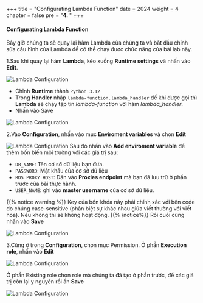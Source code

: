 +++
title = "Configurating Lambda Function"
date = 2024
weight = 4
chapter = false
pre = "<b>4. </b>"
+++

#### Configurating Lambda Function
Bây giờ chúng ta sẽ quay lại hàm Lambda của chúng ta và bắt đầu chỉnh sửa cấu hình của Lambda để có thể chạy được chức năng của bài lab này.

1.Sau khi quay lại hàm **Lambda**, kéo xuống **Runtime settings** và nhấn vào **Edit**.

  ![Lambda Configuration](/images/2/2.4.1.png)
  - Chỉnh **Runtime** thành `Python 3.12`
  - Trong **Handler** nhập `lambda-function.lambda_handler` để khi được gọi thì **Lambda** sẽ chạy tập tin *lambda-function* với hàm *lambda_handler*.
  - Nhấn vào Save

  ![Lambda Configuration](/images/2/2.4.2.png)

2.Vào **Configuration**, nhấn vào mục **Enviroment variables** và chọn **Edit**

  ![Lambda Configuration](/images/2/2.4.3.png)
  Sau đó nhấn vào **Add enviroment variable** để thêm bốn biến môi trường với các giá trị sau:
  - `DB_NAME`: Tên cơ sở dữ liệu bạn đưa.
  - `PASSWORD`: Mật khẩu của cơ sở dữ liệu
  - `RDS_PROXY_HOST`: Dán vào **Proxies endpoint** mà bạn đã lưu trữ ở phần trước của bài thực hành.
  - `USER_NAME`: ghi vào **master username** của cơ sở dữ liệu.

{{% notice warning %}}
Key của bốn khóa này phải chính xác với bên code do chúng case-sensitive (phân biệt sự khác nhau giữa viết thường với viết hoa). Nếu không thì sẽ không hoạt động.
{{% /notice%}}
  Rồi cuối cùng nhấn vào **Save**

  ![Lambda Configuration](/images/2/2.4.4.png)

3.Cũng ở trong **Configuration**, chọn mục Permission. Ở phần **Execution role**, nhấn vào **Edit**

  ![Lambda Configuration](/images/2/2.4.5.png)

Ở phần Existing role chọn role mà chúng ta đã tạo ở phần trước, để các giá trị còn lại y nguyên rồi ấn **Save**

  ![Lambda Configuration](/images/2/2.4.6.png)